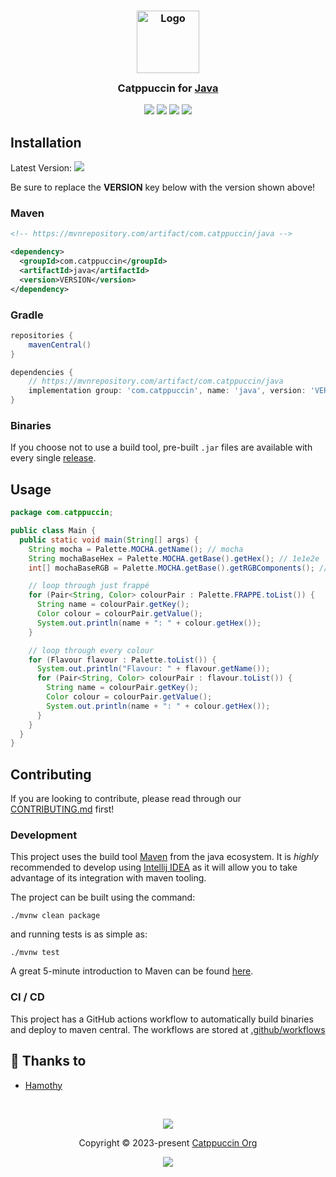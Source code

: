 <h3 align="center">
	<img src="https://raw.githubusercontent.com/catppuccin/catppuccin/main/assets/logos/exports/1544x1544_circle.png" width="100" alt="Logo"/><br/>
	<img src="https://raw.githubusercontent.com/catppuccin/catppuccin/main/assets/misc/transparent.png" height="30" width="0px"/>
	Catppuccin for <a href="https://www.java.com/en/">Java</a>
	<img src="https://raw.githubusercontent.com/catppuccin/catppuccin/main/assets/misc/transparent.png" height="30" width="0px"/>
</h3>

<p align="center">
	<a href="https://github.com/catppuccin/java/stargazers"><img src="https://img.shields.io/github/stars/catppuccin/java?colorA=363a4f&colorB=b7bdf8&style=for-the-badge"></a>
	<a href="https://github.com/catppuccin/java/issues"><img src="https://img.shields.io/github/issues/catppuccin/java?colorA=363a4f&colorB=f5a97f&style=for-the-badge"></a>
	<a href="https://github.com/catppuccin/java/contributors"><img src="https://img.shields.io/github/contributors/catppuccin/java?colorA=363a4f&colorB=a6da95&style=for-the-badge"></a>
  <a href="https://mvnrepository.com/artifact/com.catppuccin/java"><img src="https://img.shields.io/maven-central/v/com.catppuccin/java?colorA=363a4f&colorB=a6da95&style=for-the-badge"></a>
</p>

## Installation

Latest
Version: <a href="https://mvnrepository.com/artifact/com.catppuccin/java"><img src="https://img.shields.io/maven-central/v/com.catppuccin/java?colorA=363a4f&colorB=a6da95&style=for-the-badge"></a>

Be sure to replace the **VERSION** key below with the version shown above!

### Maven

```xml
<!-- https://mvnrepository.com/artifact/com.catppuccin/java -->

<dependency>
  <groupId>com.catppuccin</groupId>
  <artifactId>java</artifactId>
  <version>VERSION</version>
</dependency>
```

### Gradle

```gradle
repositories {
    mavenCentral()
}

dependencies {
    // https://mvnrepository.com/artifact/com.catppuccin/java
    implementation group: 'com.catppuccin', name: 'java', version: 'VERSION'
}
```

### Binaries

If you choose not to use a build tool, pre-built `.jar` files are available with every
single [release](https://github.com/catppuccin/java/releases).

## Usage

```java
package com.catppuccin;

public class Main {
  public static void main(String[] args) {
    String mocha = Palette.MOCHA.getName(); // mocha
    String mochaBaseHex = Palette.MOCHA.getBase().getHex(); // 1e1e2e
    int[] mochaBaseRGB = Palette.MOCHA.getBase().getRGBComponents(); // [30, 30, 46]

    // loop through just frappé
    for (Pair<String, Color> colourPair : Palette.FRAPPE.toList()) {
      String name = colourPair.getKey();
      Color colour = colourPair.getValue();
      System.out.println(name + ": " + colour.getHex());
    }

    // loop through every colour
    for (Flavour flavour : Palette.toList()) {
      System.out.println("Flavour: " + flavour.getName());
      for (Pair<String, Color> colourPair : flavour.toList()) {
        String name = colourPair.getKey();
        Color colour = colourPair.getValue();
        System.out.println(name + ": " + colour.getHex());
      }
    }
  }
}
```

## Contributing

If you are looking to contribute, please read through our
[CONTRIBUTING.md](https://github.com/catppuccin/.github/blob/main/CONTRIBUTING.md) first!

### Development

This project uses the build tool [Maven](https://maven.apache.org/) from the java ecosystem. It is *highly* recommended
to develop using [Intellij IDEA](https://www.jetbrains.com/idea/) as it will allow you to take advantage of its
integration with maven tooling.

The project can be built using the command:

```shell
./mvnw clean package
```

and running tests is as simple as:

```shell
./mvnw test
```

A great 5-minute introduction to Maven can be
found [here](https://maven.apache.org/guides/getting-started/maven-in-five-minutes.html).

### CI / CD

This project has a GitHub actions workflow to automatically build binaries and deploy to maven central. The workflows
are stored at [.github/workflows](.github/workflows)

## 💝 Thanks to

- [Hamothy](https://github.com/sgoudham)

&nbsp;

<p align="center">
	<img src="https://raw.githubusercontent.com/catppuccin/catppuccin/main/assets/footers/gray0_ctp_on_line.svg?sanitize=true" />
</p>

<p align="center">
	Copyright &copy; 2023-present <a href="https://github.com/catppuccin" target="_blank">Catppuccin Org</a>
</p>

<p align="center">
	<a href="https://github.com/catppuccin/catppuccin/blob/main/LICENSE"><img src="https://img.shields.io/static/v1.svg?style=for-the-badge&label=License&message=MIT&logoColor=d9e0ee&colorA=363a4f&colorB=b7bdf8"/></a>
</p>
